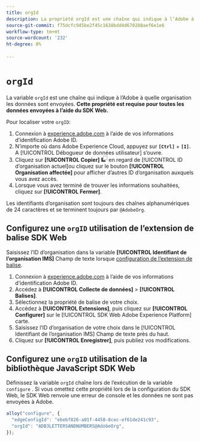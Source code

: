 ```yaml
---
title: orgId
description: La propriété orgId est une chaîne qui indique à l’Adobe à quelle organisation les données sont envoyées.
source-git-commit: f75dcfc945be2f45c1638bdd4d670288aef6e1e6
workflow-type: tm+mt
source-wordcount: '232'
ht-degree: 0%

---
```


# `orgId`

La variable `orgId` est une chaîne qui indique à l’Adobe à quelle organisation les données sont envoyées. **Cette propriété est requise pour toutes les données envoyées à l’aide du SDK Web.**

Pour localiser votre `orgID`:

1. Connexion à [experience.adobe.com](https://experience.adobe.com) à l’aide de vos informations d’identification Adobe ID.
1. N’importe où dans Adobe Experience Cloud, appuyez sur **`[Ctrl]`** + **`[I]`**. A [!UICONTROL Débogueur de données utilisateur] s’ouvre.
1. Cliquez sur **[!UICONTROL Copier]** ![Copier](../../assets/copy.png) en regard de [!UICONTROL ID d’organisation actuel]ou cliquez sur le bouton **[!UICONTROL Organisation affectée]** pour afficher d’autres ID d’organisation auxquels vous avez accès.
1. Lorsque vous avez terminé de trouver les informations souhaitées, cliquez sur **[!UICONTROL Fermer]**.

Les identifiants d’organisation sont toujours des chaînes alphanumériques de 24 caractères et se terminent toujours par `@AdobeOrg`.

## Configurez une `orgID` utilisation de l’extension de balise SDK Web

Saisissez l’ID d’organisation dans la variable **[!UICONTROL Identifiant de l’organisation IMS]** Champ de texte lorsque [configuration de l’extension de balise](/help/tags/extensions/client/web-sdk/web-sdk-extension-configuration.md).

1. Connexion à [experience.adobe.com](https://experience.adobe.com) à l’aide de vos informations d’identification Adobe ID.
1. Accédez à **[!UICONTROL Collecte de données]** > **[!UICONTROL Balises]**.
1. Sélectionnez la propriété de balise de votre choix.
1. Accédez à **[!UICONTROL Extensions]**, puis cliquez sur **[!UICONTROL Configurer]** sur le [!UICONTROL SDK Web Adobe Experience Platform] carte.
1. Saisissez l’ID d’organisation de votre choix dans le [!UICONTROL Identifiant de l’organisation IMS] Champ de texte près du haut.
1. Cliquez sur **[!UICONTROL Enregistrer]**, puis publiez vos modifications.

## Configurez une `orgID` utilisation de la bibliothèque JavaScript SDK Web

Définissez la variable `orgId` chaîne lors de l’exécution de la variable `configure` . Si vous omettez cette propriété lors de la configuration du SDK Web, le SDK Web renvoie une erreur de console et les données ne sont pas envoyées à Adobe.

```js
alloy("configure", {
  "edgeConfigId": "ebebf826-a01f-4458-8cec-ef61de241c93",
  "orgId": "ADB3LETTERSANDNUMBERS@AdobeOrg",
});
```
